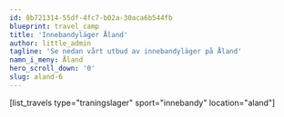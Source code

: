 ```yaml
---
id: 8b721314-55df-4fc7-b02a-30aca6b544fb
blueprint: travel_camp
title: 'Innebandyläger Åland'
author: little_admin
tagline: 'Se nedan vårt utbud av innebandyläger på Åland'
namn_i_meny: Åland
hero_scroll_down: '0'
slug: aland-6
---
```

<p>[list_travels type="traningslager" sport="innebandy" location="aland"]</p>
